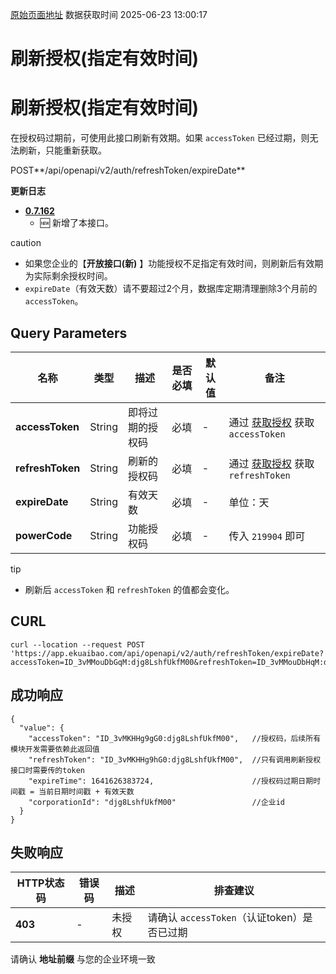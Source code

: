 [原始页面地址](https://docs.ekuaibao.com/docs/open-api/getting-started/refresh-auth-expireDate)
数据获取时间 2025-06-23 13:00:17

# 刷新授权(指定有效时间)

# 刷新授权(指定有效时间)  
  
在授权码过期前，可使用此接口刷新有效期。如果 `accessToken` 已经过期，则无法刷新，只能重新获取。

POST**/api/openapi/v2/auth/refreshToken/expireDate**

**更新日志**

  * [**0.7.162**](/updateLog/update-log#07162)
    * 🆕 新增了本接口。



caution

  * 如果您企业的【**开放接口(新)** 】功能授权不足指定有效时间，则刷新后有效期为实际剩余授权时间。
  * `expireDate`（有效天数）请不要超过2个月，数据库定期清理删除3个月前的 `accessToken`。



## Query Parameters​

名称| 类型| 描述| 是否必填| 默认值| 备注  
---|---|---|---|---|---  
**accessToken**|  String| 即将过期的授权码| 必填| -| 通过 [获取授权](/docs/open-api/getting-started/auth) 获取 `accessToken`  
**refreshToken**|  String| 刷新的授权码| 必填| -| 通过 [获取授权](/docs/open-api/getting-started/auth) 获取 `refreshToken`  
**expireDate**|  String| 有效天数| 必填| -| 单位：天  
**powerCode**|  String| 功能授权码| 必填| -| 传入 `219904` 即可  
  
tip

  * 刷新后 `accessToken` 和 `refreshToken` 的值都会变化。



## CURL​
    
    
    curl --location --request POST 'https://app.ekuaibao.com/api/openapi/v2/auth/refreshToken/expireDate?accessToken=ID_3vMMouDbGqM:djg8LshfUkfM00&refreshToken=ID_3vMMouDbHqM:djg8LshfUkfM00&expireDate=1&powerCode=219904'  
    

## 成功响应​
    
    
    {  
      "value": {  
        "accessToken": "ID_3vMKHHg9gG0:djg8LshfUkfM00",   //授权码，后续所有模块开发需要依赖此返回值  
        "refreshToken": "ID_3vMKHHg9hG0:djg8LshfUkfM00",  //只有调用刷新授权接口时需要传的token  
        "expireTime": 1641626383724,                      //授权码过期日期时间戳 = 当前日期时间戳 + 有效天数  
        "corporationId": "djg8LshfUkfM00"                 //企业id  
      }  
    }  
    

## 失败响应​

HTTP状态码| 错误码| 描述| 排查建议  
---|---|---|---  
**403**|  -| 未授权| 请确认 `accessToken`（认证token）是否已过期  
请确认 **地址前缀** 与您的企业环境一致
